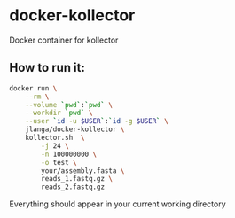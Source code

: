# docker-kollector
Docker container for kollector

## How to run it:

```sh
docker run \
    --rm \
    --volume `pwd`:`pwd` \
    --workdir `pwd` \
    --user `id -u $USER`:`id -g $USER` \
    jlanga/docker-kollector \
    kollector.sh  \
        -j 24 \
        -n 100000000 \
        -o test \
        your/assembly.fasta \
        reads_1.fastq.gz \
        reads_2.fastq.gz
```

Everything should appear in your current working directory
